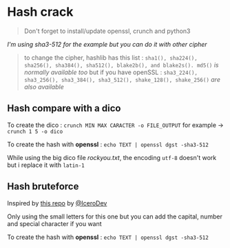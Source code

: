 # Hash crack

> Don't forget to install/update openssl, crunch and python3

*I'm using sha3-512 for the example but you can do it with other cipher*
>to change the cipher, hashlib has this list : `sha1(), sha224(), sha256(), sha384(), sha512(), blake2b(), and blake2s(). md5()` *is normally available too*
>but if you have openSSL : `sha3_224(), sha3_256(), sha3_384(), sha3_512(), shake_128(), shake_256()` *are also available*

## Hash compare with a dico

To create the dico : `crunch MIN MAX CARACTER -o FILE_OUTPUT`
for example -> `crunch 1 5 -o dico`

To create the hash with **openssl** : `echo TEXT | openssl dgst -sha3-512`

While using the big dico file *rockyou.txt*, the encoding `utf-8` doesn't work but i replace it with `latin-1`

## Hash bruteforce

Inspired by [this repo](https://github.com/IceroDev/Bruteforce-SHA3-512/blob/main/bruteforce.py) by [@IceroDev](https://github.com/IceroDev ) 

Only using the small letters for this one but you can add the capital, number and special character if you want

To create the hash with **openssl** : `echo TEXT | openssl dgst -sha3-512`
